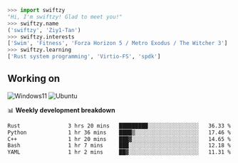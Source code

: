 ```python
>>> import swiftzy
"Hi, I'm swiftzy! Glad to meet you!"
>>> swiftzy.name
('swiftzy', 'Ziy1-Tan')
>>> swiftzy.interests
['Swim', 'Fitness', 'Forza Horizon 5 / Metro Exodus / The Witcher 3']
>>> swiftzy.learning
['Rust system programming', 'Virtio-FS', 'spdk']
```

## Working on

![Windows11](https://img.shields.io/badge/Windows%2011-00adef?style=flat-square&logo=windows&logoColor=ffffff)
![Ubuntu](https://img.shields.io/badge/Ubuntu%20(WSL)-dd4814?style=flat-square&logo=ubuntu&logoColor=ffffff)

📊 **Weekly development breakdown**
<!--START_SECTION:waka-->

```txt
Rust               3 hrs 20 mins   █████████░░░░░░░░░░░░░░░░   36.33 %
Python             1 hr 36 mins    ████▒░░░░░░░░░░░░░░░░░░░░   17.46 %
C++                1 hr 20 mins    ███▓░░░░░░░░░░░░░░░░░░░░░   14.65 %
Bash               1 hr 7 mins     ███░░░░░░░░░░░░░░░░░░░░░░   12.18 %
YAML               1 hr 2 mins     ██▓░░░░░░░░░░░░░░░░░░░░░░   11.31 %
```

<!--END_SECTION:waka-->
